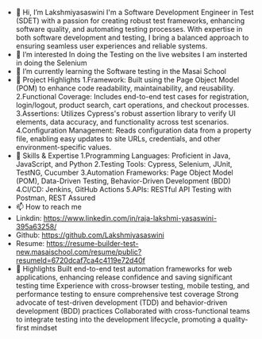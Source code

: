 - 👋 Hi, I’m Lakshmiyasaswini
   I'm a Software Development Engineer in Test (SDET) with a passion for creating robust test frameworks, enhancing software quality, and automating testing processes. With 
   expertise in both software development and testing, I bring a balanced approach to ensuring seamless user experiences and reliable systems.
- 👀 I’m interested
   In doing the Testing on the live websites
   I am insterted in doing the Selenium
- 🌱 I’m currently learning the Software testing in the Masai School
- 🚀 Project Highlights
  1.Framework: Built using the Page Object Model (POM) to enhance code readability, maintainability, and reusability.
  2.Functional Coverage: Includes end-to-end test cases for registration, login/logout, product search, cart operations, and checkout processes.
  3.Assertions: Utilizes Cypress's robust assertion library to verify UI elements, data accuracy, and functionality across test scenarios.
  4.Configuration Management: Reads configuration data from a property file, enabling easy updates to site URLs, credentials, and other environment-specific values.
- 🔧 Skills & Expertise
   1.Programming Languages: Proficient in Java, JavaScript, and Python
   2.Testing Tools: Cypress, Selenium, JUnit, TestNG, Cucumber
   3.Automation Frameworks: Page Object Model (POM), Data-Driven Testing, Behavior-Driven Development (BDD)
   4.CI/CD: Jenkins, GitHub Actions
   5.APIs: RESTful API Testing with Postman, REST Assured
- 📫 How to reach me
- Linkdin: https://www.linkedin.com/in/raja-lakshmi-yasaswini-395a63258/
- Github: https://github.com/Lakshmiyasaswini
- Resume: https://resume-builder-test-new.masaischool.com/resume/public?resumeId=6720dcaf7ca4c4119e72d40f
- 🌟 Highlights
  Built end-to-end test automation frameworks for web applications, enhancing release confidence and saving significant testing time
  Experience with cross-browser testing, mobile testing, and performance testing to ensure comprehensive test coverage
  Strong advocate of test-driven development (TDD) and behavior-driven development (BDD) practices
  Collaborated with cross-functional teams to integrate testing into the development lifecycle, promoting a quality-first mindset
  

